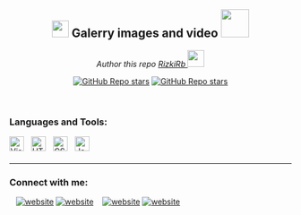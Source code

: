 <h2 align="center"><img src="https://emojis.slackmojis.com/emojis/images/1531849430/4246/blob-sunglasses.gif?1531849430" width="30"/> Galerry images and video <img src="https://media.giphy.com/media/12oufCB0MyZ1Go/giphy.gif" width="50"></h2>

<p align="center"><em>Author this repo <a href="https://forum.cuyuniverse.co/author/Rizkirb">RizkiRb
</a><img src="https://media.giphy.com/media/WUlplcMpOCEmTGBtBW/giphy.gif" width="30"> 
</em></p>

<p align="center">
    <a href="https://www.youtube.com/channel/UCSywOZ7zkoS2Gpn4OVi8B8g"><img alt="GitHub Repo stars" src="https://img.shields.io/youtube/channel/subscribers/UCSywOZ7zkoS2Gpn4OVi8B8g?label=Subscribe&logo=youtube&style=social"></a>
    <a href="https://github.com/RizkiBinyola"><img alt="GitHub Repo stars" src="https://img.shields.io/github/followers/RizkiBinyola?label=Follow&logo=github&style=social"></a>
  </p>

 <br>
 
 ### Languages and Tools:

<img align="left" alt="Visual Studio Code" width="26px" src="https://cdn.jsdelivr.net/gh/devicons/devicon/icons/vscode/vscode-original.svg" style="padding-right:10px;" />
<img align="left" alt="HTML5" width="26px" src="https://cdn.jsdelivr.net/gh/devicons/devicon/icons/html5/html5-original.svg" style="padding-right:10px;" />
<img align="left" alt="CSS3" width="26px" src="https://cdn.jsdelivr.net/gh/devicons/devicon/icons/css3/css3-original.svg" style="padding-right:10px;" />
<img align="left" alt="JavaScript" width="26px" src="https://cdn.jsdelivr.net/gh/devicons/devicon/icons/javascript/javascript-original.svg" style="padding-right:10px;" />
<br />
<br />

---
 
  ### Connect with me:
&nbsp;&nbsp;
[![website](./img/youtube-light.svg)](https://www.youtube.com/channel/UCSywOZ7zkoS2Gpn4OVi8B8g#gh-light-mode-only)
[![website](./img/youtube-dark.svg)](https://www.youtube.com/channel/UCSywOZ7zkoS2Gpn4OVi8B8g#gh-dark-mode-only)
&nbsp;&nbsp;
[![website](./img/instagram-light.svg)](https://instagram.com/kii.rb#gh-light-mode-only)
[![website](./img/instagram-dark.svg)](https://instagram.com/kii.rb#gh-dark-mode-only)
 
